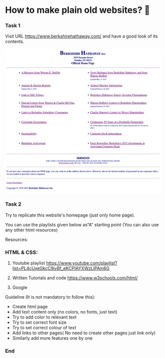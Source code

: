 # How to make plain old websites? 🤔

### Task 1
Visit URL https://www.berkshirehathaway.com/ and have a good look of its contents.

![](https://github.com/HishamMubarak/full-stack-playlist/blob/main/images/task1.png?raw=true)

### Task 2
Try to replicate this website's homepage (just only home page).

You can use the playlists given below as“A” starting point (You can also use any other html resources)

Resources:

### HTML & CSS:
1. Youtube playlist
https://www.youtube.com/playlist?list=PL4cUxeGkcC9ivBf_eKCPIAYXWzLlPAm6G

2. Written Tutorials and code
https://www.w3schools.com/html/

3. Google

Guideline (It is not mandatory to follow this):
- Create html page
- Add text content only (no colors, no fonts, just text)
- Try to add color to relevant text
- Try to set correct font size
- Try to set correct colour of text
- Add links to other pages( No need to create other pages just link only)
- Similarly add more features one by one

### End
